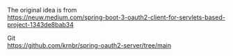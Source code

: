The original idea is from  
https://neuw.medium.com/spring-boot-3-oauth2-client-for-servlets-based-project-1343de8bab34

Git  
https://github.com/krnbr/spring-oauth2-server/tree/main